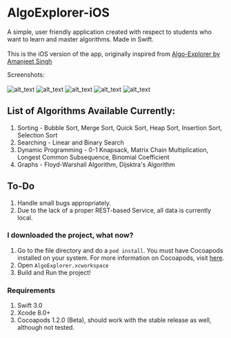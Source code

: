 # AlgoExplorer-iOS
A simple, user friendly application created with respect to students who want to learn and master algorithms. Made in Swift.<br><br>
This is the iOS version of the app, originally inspired from [Algo-Explorer by Amanjeet Singh](https://github.com/amanjeetsingh150/Algo-Explorer)

Screenshots: <br><br>
![alt_text](https://cloud.githubusercontent.com/assets/14857735/22477575/ab93ef12-e80c-11e6-812b-7e6153684506.png)
![alt_text](https://cloud.githubusercontent.com/assets/14857735/22477576/abb43bd2-e80c-11e6-8f64-f4709dd0b448.png)
![alt_text](https://cloud.githubusercontent.com/assets/14857735/22477577/abc21aae-e80c-11e6-8e15-3209aa261658.png)
![alt_text](https://cloud.githubusercontent.com/assets/14857735/22477579/abdaa524-e80c-11e6-94e6-606eb0694a04.png)
![alt_text](https://cloud.githubusercontent.com/assets/14857735/22477615/c67784f6-e80c-11e6-90db-c9cb2f439ecb.png)

## List of Algorithms Available Currently:<br>
1. Sorting - Bubble Sort, Merge Sort, Quick Sort, Heap Sort, Insertion Sort, Selection Sort
2. Searching - Linear and Binary Search
3. Dynamic Programming - 0-1 Knapsack, Matrix Chain Multiplication, Longest Common Subsequence, Binomial Coefficient
4. Graphs - Floyd-Warshall Algorithm, Dijsktra's Algorithm

## To-Do
1. Handle small bugs appropriately.
2. Due to the lack of a proper REST-based Service, all data is currently local.

### I downloaded the project, what now?
1. Go to the file directory and do a ```pod install```. You must have Cocoapods installed on your system. For more information on Cocoapods, visit [here](https://cocoapods.org/).
2. Open ```AlgoExplorer.xcworkspace```
3. Build and Run the project!

### Requirements
1. Swift 3.0
2. Xcode 8.0+
3. Cocoapods 1.2.0 (Beta), should work with the stable release as well, although not tested.
